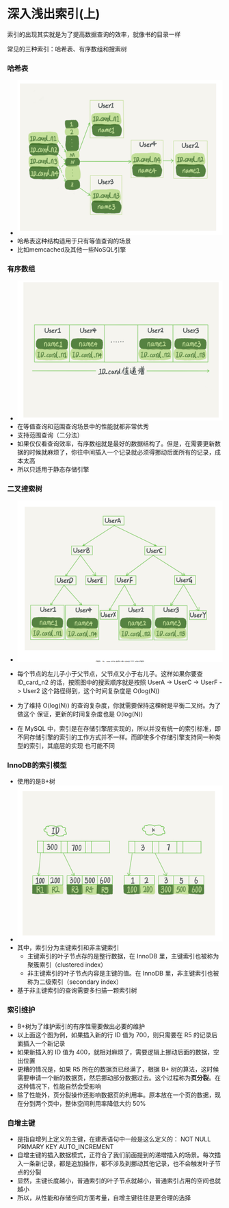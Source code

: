 # 深入浅出索引(上)

索引的出现其实就是为了提高数据查询的效率，就像书的目录一样



常见的三种索引：哈希表、有序数组和搜索树



### 哈希表

- ![](images/哈希表.png)
- 哈希表这种结构适用于只有等值查询的场景
- 比如memcached及其他一些NoSQL引擎





### 有序数组

- ![](images/有序数组.png)
- 在等值查询和范围查询场景中的性能就都非常优秀
- 支持范围查询（二分法）
- 如果仅仅看查询效率，有序数组就是最好的数据结构了。但是，在需要更新数据的时候就麻烦了，你往中间插入一个记录就必须得挪动后面所有的记录，成本太高
- 所以只适用于静态存储引擎





### 二叉搜索树

- ![](images/二叉搜索树.png)
- 每个节点的左儿子小于父节点，父节点又小于右儿子。这样如果你要查 ID_card_n2 的话，按照图中的搜索顺序就是按照 UserA -> UserC -> UserF -> User2 这个路径得到，这个时间复杂度是 O(log(N))
- 为了维持 O(log(N)) 的查询复杂度，你就需要保持这棵树是平衡二叉树。为了做这个 保证，更新的时间复杂度也是 O(log(N))





- 在 MySQL 中，索引是在存储引擎层实现的，所以并没有统一的索引标准，即不同存储引擎的索引的工作方式并不一样。而即使多个存储引擎支持同一种类型的索引，其底层的实现 也可能不同





### InnoDB的索引模型

- 使用的是B+树
- ![](images/InnoDB的索引组织结构.png)
- 其中，索引分为主键索引和非主键索引
  - 主键索引的叶子节点存的是整行数据，在 InnoDB 里，主键索引也被称为聚簇索引（clustered index）
  - 非主键索引的叶子节点内容是主键的值。在 InnoDB 里，非主键索引也被称为二级索引（secondary index）
- 基于非主键索引的查询需要多扫描一颗索引树





### 索引维护

- B+树为了维护索引的有序性需要做出必要的维护
- 以上面这个图为例，如果插入新的行 ID 值为 700，则只需要在 R5 的记录后面插入一个新记录
- 如果新插入的 ID 值为 400，就相对麻烦了，需要逻辑上挪动后面的数据，空出位置
- 更糟的情况是，如果 R5 所在的数据页已经满了，根据 B+ 树的算法，这时候需要申请一个新的数据页，然后挪动部分数据过去。这个过程称为**页分裂**。在这种情况下，性能自然会受影响
- 除了性能外，页分裂操作还影响数据页的利用率。原本放在一个页的数据，现在分到两个页中，整体空间利用率降低大约 50%





### 自增主键

- 是指自增列上定义的主键，在建表语句中一般是这么定义的： NOT NULL PRIMARY KEY AUTO_INCREMENT
- 自增主键的插入数据模式，正符合了我们前面提到的递增插入的场景。每次插入一条新记录，都是追加操作，都不涉及到挪动其他记录，也不会触发叶子节点的分裂
- 显然，主键长度越小，普通索引的叶子节点就越小，普通索引占用的空间也就越小
- 所以，从性能和存储空间方面考量，自增主键往往是更合理的选择